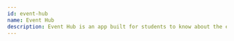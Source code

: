 ```yaml
---
id: event-hub 
name: Event Hub
description: Event Hub is an app built for students to know about the events happening in DTU.
---
```

